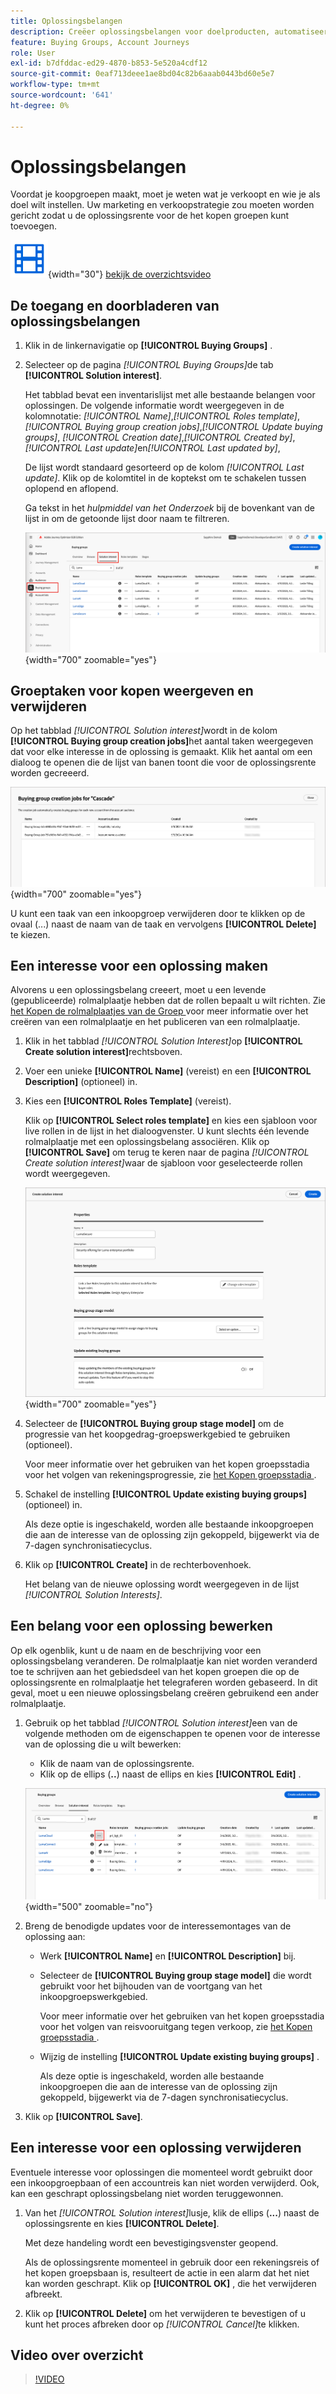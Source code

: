 ```yaml
---
title: Oplossingsbelangen
description: Creëer oplossingsbelangen voor doelproducten, automatiseer het creëren van inkoopgroepen met rolmalplaatjes, en beheer de vooruitgang van het stadium in Journey Optimizer B2B edition.
feature: Buying Groups, Account Journeys
role: User
exl-id: b7dfddac-ed29-4870-b853-5e520a4cdf12
source-git-commit: 0eaf713deee1ae8bd04c82b6aaab0443bd60e5e7
workflow-type: tm+mt
source-wordcount: '641'
ht-degree: 0%

---
```


# Oplossingsbelangen

Voordat je koopgroepen maakt, moet je weten wat je verkoopt en wie je als doel wilt instellen. Uw marketing en verkoopstrategie zou moeten worden gericht zodat u de oplossingsrente voor de het kopen groepen kunt toevoegen.

![ Video ](../../assets/do-not-localize/icon-video.svg){width="30"} [ bekijk de overzichtsvideo ](#overview-video)

## De toegang en doorbladeren van oplossingsbelangen

1. Klik in de linkernavigatie op **[!UICONTROL Buying Groups]** .

1. Selecteer op de pagina _[!UICONTROL Buying Groups]_&#x200B;de tab **[!UICONTROL Solution interest]**.

   Het tabblad bevat een inventarislijst met alle bestaande belangen voor oplossingen. De volgende informatie wordt weergegeven in de kolomnotatie: _[!UICONTROL Name]_,_[!UICONTROL Roles template]_, _[!UICONTROL Buying group creation jobs]_,_[!UICONTROL Update buying groups]_, _[!UICONTROL Creation date]_,_[!UICONTROL Created by]_, _[!UICONTROL Last update]_&#x200B;en&#x200B;_[!UICONTROL Last updated by]_,

   De lijst wordt standaard gesorteerd op de kolom _[!UICONTROL Last update]_. Klik op de kolomtitel in de koptekst om te schakelen tussen oplopend en aflopend.

   Ga tekst in het _hulpmiddel van het Onderzoek_ bij de bovenkant van de lijst in om de getoonde lijst door naam te filtreren.

   ![ de Rente tabel van de Oplossing ](assets/solution-interest-tab.png){width="700" zoomable="yes"}

## Groeptaken voor kopen weergeven en verwijderen

Op het tabblad _[!UICONTROL Solution interest]_&#x200B;wordt in de kolom **[!UICONTROL Buying group creation jobs]**&#x200B;het aantal taken weergegeven dat voor elke interesse in de oplossing is gemaakt. Klik het aantal om een dialoog te openen die de lijst van banen toont die voor de oplossingsrente worden gecreeerd.

![ het Kopen groepsbanen voor oplossingsrente ](assets/buying-group-jobs-for-solution-interest.png){width="700" zoomable="yes"}

U kunt een taak van een inkoopgroep verwijderen door te klikken op de ovaal (...) naast de naam van de taak en vervolgens **[!UICONTROL Delete]** te kiezen.

## Een interesse voor een oplossing maken

Alvorens u een oplossingsbelang creeert, moet u een levende (gepubliceerde) rolmalplaatje hebben dat de rollen bepaalt u wilt richten. Zie [ het Kopen de rolmalplaatjes van de Groep ](./buying-groups-role-templates.md) voor meer informatie over het creëren van een rolmalplaatje en het publiceren van een rolmalplaatje.

1. Klik in het tabblad _[!UICONTROL Solution Interest]_&#x200B;op **[!UICONTROL Create solution interest]**&#x200B;rechtsboven.

1. Voer een unieke **[!UICONTROL Name]** (vereist) en een **[!UICONTROL Description]** (optioneel) in.

1. Kies een **[!UICONTROL Roles Template]** (vereist).

   Klik op **[!UICONTROL Select roles template]** en kies een sjabloon voor live rollen in de lijst in het dialoogvenster. U kunt slechts één levende rolmalplaatje met een oplossingsbelang associëren. Klik op **[!UICONTROL Save]** om terug te keren naar de pagina _[!UICONTROL Create solution interest]_&#x200B;waar de sjabloon voor geselecteerde rollen wordt weergegeven.

   ![ voeg een rolmalplaatje aan de oplossingsrente toe ](assets/solution-interest-create.png){width="700" zoomable="yes"}

1. Selecteer de **[!UICONTROL Buying group stage model]** om de progressie van het koopgedrag-groepswerkgebied te gebruiken (optioneel).

   Voor meer informatie over het gebruiken van het kopen groepsstadia voor het volgen van rekeningsprogressie, zie [ het Kopen groepsstadia ](./buying-group-stages.md).

1. Schakel de instelling **[!UICONTROL Update existing buying groups]** (optioneel) in.

   Als deze optie is ingeschakeld, worden alle bestaande inkoopgroepen die aan de interesse van de oplossing zijn gekoppeld, bijgewerkt via de 7-dagen synchronisatiecyclus.

1. Klik op **[!UICONTROL Create]** in de rechterbovenhoek.

   Het belang van de nieuwe oplossing wordt weergegeven in de lijst _[!UICONTROL Solution Interests]_.

## Een belang voor een oplossing bewerken

Op elk ogenblik, kunt u de naam en de beschrijving voor een oplossingsbelang veranderen. De rolmalplaatje kan niet worden veranderd toe te schrijven aan het gebiedsdeel van het kopen groepen die op de oplossingsrente en rolmalplaatje het telegraferen worden gebaseerd. In dit geval, moet u een nieuwe oplossingsbelang creëren gebruikend een ander rolmalplaatje.

1. Gebruik op het tabblad _[!UICONTROL Solution interest]_&#x200B;een van de volgende methoden om de eigenschappen te openen voor de interesse van de oplossing die u wilt bewerken:

   * Klik de naam van de oplossingsrente.
   * Klik op de ellips (**..**) naast de ellips en kies **[!UICONTROL Edit]** .

   ![ de rente van de Oplossing meer menu ](assets/solution-interests-more-menu.png){width="500" zoomable="no"}

1. Breng de benodigde updates voor de interessemontages van de oplossing aan:

   * Werk **[!UICONTROL Name]** en **[!UICONTROL Description]** bij.

   * Selecteer de **[!UICONTROL Buying group stage model]** die wordt gebruikt voor het bijhouden van de voortgang van het inkoopgroepswerkgebied.

     Voor meer informatie over het gebruiken van het kopen groepsstadia voor het volgen van reisvooruitgang tegen verkoop, zie [ het Kopen groepsstadia ](./buying-group-stages.md).

   * Wijzig de instelling **[!UICONTROL Update existing buying groups]** .

     Als deze optie is ingeschakeld, worden alle bestaande inkoopgroepen die aan de interesse van de oplossing zijn gekoppeld, bijgewerkt via de 7-dagen synchronisatiecyclus.

1. Klik op **[!UICONTROL Save]**.

## Een interesse voor een oplossing verwijderen

Eventuele interesse voor oplossingen die momenteel wordt gebruikt door een inkoopgroepbaan of een accountreis kan niet worden verwijderd. Ook, kan een geschrapt oplossingsbelang niet worden teruggewonnen.

1. Van het _[!UICONTROL Solution interest]_&#x200B;lusje, klik de ellips (**...**) naast de oplossingsrente en kies **[!UICONTROL Delete]**.

   Met deze handeling wordt een bevestigingsvenster geopend.

   Als de oplossingsrente momenteel in gebruik door een rekeningsreis of het kopen groepsbaan is, resulteert de actie in een alarm dat het niet kan worden geschrapt. Klik op **[!UICONTROL OK]** , die het verwijderen afbreekt.

1. Klik op **[!UICONTROL Delete]** om het verwijderen te bevestigen of u kunt het proces afbreken door op _[!UICONTROL Cancel]_&#x200B;te klikken.

## Video over overzicht

>[!VIDEO](https://video.tv.adobe.com/v/3450119/?learn=on&captions=dut)
